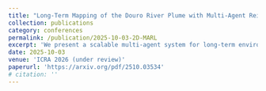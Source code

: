 ```yaml
---
title: "Long-Term Mapping of the Douro River Plume with Multi-Agent Reinforcement Learning"
collection: publications
category: conferences
permalink: /publication/2025-10-03-2D-MARL
excerpt: 'We present a scalable multi-agent system for long-term environmental monitoring using autonomous underwater vehicles. By intelligently coordinating robot teams with intermittent communication, Gaussian process regression, and reinforcement learning, we achieve better accuracy and over double the mission endurance compared to traditional approaches.'
date: 2025-10-03
venue: 'ICRA 2026 (under review)'
paperurl: 'https://arxiv.org/pdf/2510.03534'
# citation: ''
---
```


